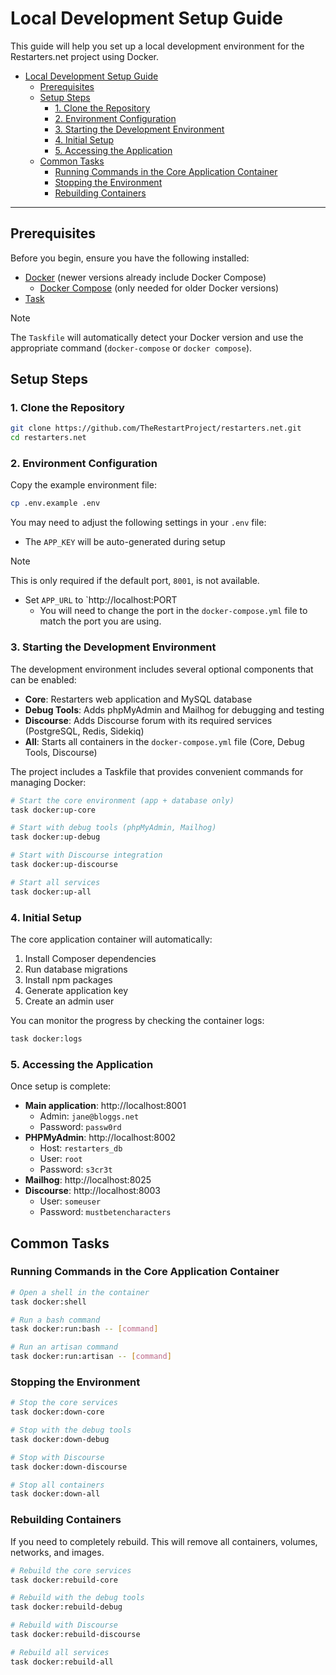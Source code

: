 # Local Development Setup Guide

This guide will help you set up a local development environment for the Restarters.net project using Docker.

- [Local Development Setup Guide](#local-development-setup-guide)
  - [Prerequisites](#prerequisites)
  - [Setup Steps](#setup-steps)
    - [1. Clone the Repository](#1-clone-the-repository)
    - [2. Environment Configuration](#2-environment-configuration)
    - [3. Starting the Development Environment](#3-starting-the-development-environment)
    - [4. Initial Setup](#4-initial-setup)
    - [5. Accessing the Application](#5-accessing-the-application)
  - [Common Tasks](#common-tasks)
    - [Running Commands in the Core Application Container](#running-commands-in-the-core-application-container)
    - [Stopping the Environment](#stopping-the-environment)
    - [Rebuilding Containers](#rebuilding-containers)
****

## Prerequisites

Before you begin, ensure you have the following installed:

- [Docker](https://docs.docker.com/get-docker/) (newer versions already include Docker Compose)
  - [Docker Compose](https://docs.docker.com/compose/install/) (only needed for older Docker versions)
- [Task](https://taskfile.dev/installation/)

> [!NOTE]
> The `Taskfile` will automatically detect your Docker version and use the appropriate command (`docker-compose` or `docker compose`).

## Setup Steps

### 1. Clone the Repository

```bash
git clone https://github.com/TheRestartProject/restarters.net.git
cd restarters.net
```

### 2. Environment Configuration

Copy the example environment file:

```bash
cp .env.example .env
```

You may need to adjust the following settings in your `.env` file:
- The `APP_KEY` will be auto-generated during setup
> [!NOTE]
> This is only required if the default port, `8001`, is not available.
- Set `APP_URL` to `http://localhost:PORT
  - You will need to change the port in the `docker-compose.yml` file to match the port you are using.

### 3. Starting the Development Environment

The development environment includes several optional components that can be enabled:

- **Core**: Restarters web application and MySQL database
- **Debug Tools**: Adds phpMyAdmin and Mailhog for debugging and testing
- **Discourse**: Adds Discourse forum with its required services (PostgreSQL, Redis, Sidekiq)
- **All**: Starts all containers in the `docker-compose.yml` file (Core, Debug Tools, Discourse)

The project includes a Taskfile that provides convenient commands for managing Docker:

```bash
# Start the core environment (app + database only)
task docker:up-core

# Start with debug tools (phpMyAdmin, Mailhog)
task docker:up-debug

# Start with Discourse integration
task docker:up-discourse

# Start all services
task docker:up-all
```

### 4. Initial Setup

The core application container will automatically:

1. Install Composer dependencies
2. Run database migrations
3. Install npm packages
4. Generate application key
5. Create an admin user

You can monitor the progress by checking the container logs:

```bash
task docker:logs
```

### 5. Accessing the Application

Once setup is complete:

- **Main application**: http://localhost:8001
  - Admin: `jane@bloggs.net`
  - Password: `passw0rd`
- **PHPMyAdmin**: http://localhost:8002
  - Host: `restarters_db`
  - User: `root`
  - Password: `s3cr3t`
- **Mailhog**: http://localhost:8025
- **Discourse**: http://localhost:8003
  -  User: `someuser`
  -  Password: `mustbetencharacters`

## Common Tasks

### Running Commands in the Core Application Container

```bash
# Open a shell in the container
task docker:shell

# Run a bash command
task docker:run:bash -- [command]

# Run an artisan command
task docker:run:artisan -- [command]
```

### Stopping the Environment

```bash
# Stop the core services
task docker:down-core

# Stop with the debug tools
task docker:down-debug

# Stop with Discourse
task docker:down-discourse

# Stop all containers
task docker:down-all
```

### Rebuilding Containers

If you need to completely rebuild. This will remove all containers, volumes, networks, and images.

```bash
# Rebuild the core services
task docker:rebuild-core

# Rebuild with the debug tools
task docker:rebuild-debug

# Rebuild with Discourse
task docker:rebuild-discourse

# Rebuild all services
task docker:rebuild-all
```
